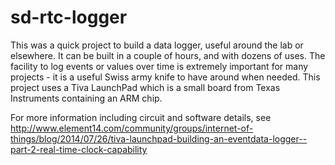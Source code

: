 sd-rtc-logger
=============

This was a quick project to build a data logger, useful around the lab or elsewhere.
It can be built in a couple of hours, and with dozens of uses.
The facility to log events or values over time is extremely important for many
projects - it is a useful Swiss army knife to have around when needed.
This project uses a Tiva LaunchPad which is a small board from Texas Instruments
containing an ARM chip.

For more information including circuit and software details, see
http://www.element14.com/community/groups/internet-of-things/blog/2014/07/26/tiva-launchpad-building-an-eventdata-logger--part-2-real-time-clock-capability
